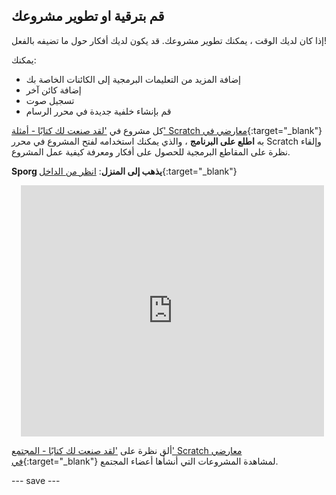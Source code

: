 ## قم بترقية او تطوير مشروعك

إذا كان لديك الوقت ، يمكنك تطوير مشروعك. قد يكون لديك أفكار حول ما تضيفه بالفعل!

يمكنك:
- إضافة المزيد من التعليمات البرمجية إلى الكائنات الخاصة بك
- إضافة كائن آخر
- تسجيل صوت
- قم بإنشاء خلفية جديدة في محرر الرسام

كل مشروع في ['لقد صنعت لك كتابًا - أمثلة' Scratch معارضي في](https://scratch.mit.edu/studios/29082370){:target="_blank"} به **اطلع على البرنامج** ، والذي يمكنك استخدامه لفتح المشروع في محرر Scratch وإلقاء نظرة على المقاطع البرمجية للحصول على أفكار ومعرفة كيفية عمل المشروع.

**Sporg يذهب إلى المنزل**: [انظر من الداخل](https://scratch.mit.edu/projects/627755545/editor){:target="_blank"}
<div class="scratch-preview" style="margin-left: 15px;">
  <iframe allowtransparency="true" width="485" height="402" src="https://scratch.mit.edu/projects/embed/499498152/?autostart=false" frameborder="0"></iframe>
</div>

ألق نظرة على ['لقد صنعت لك كتابًا - المجتمع' Scratch معارضي في](https://scratch.mit.edu/studios/29092393/){:target="_blank"} لمشاهدة المشروعات التي أنشأها أعضاء المجتمع.

--- save ---

